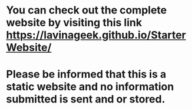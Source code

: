 # You can check out the complete website by visiting this link https://lavinageek.github.io/StarterWebsite/ 
# Please be informed that this is a static website and no information submitted is sent and or stored.

